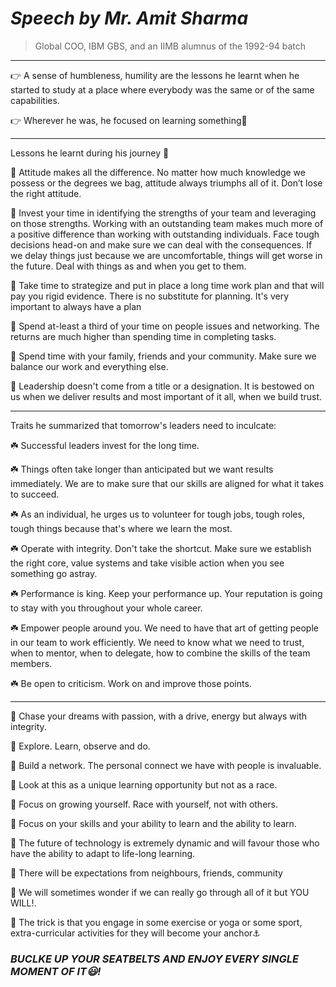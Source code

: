  # **_Speech by Mr. Amit Sharma_**
 > Global COO, IBM GBS, and an IIMB alumnus of the 1992-94 batch
 
 ----

👉 A sense of humbleness, humility are the lessons he learnt when he started to study at a place where everybody was the same or of the same capabilities.

👉 Wherever he was, he focused on learning something📑

----

Lessons he learnt during his journey 📔

  💠  Attitude makes all the difference. No matter how much knowledge we possess or the degrees we bag, attitude always triumphs all of it. Don’t lose the right attitude.
  
  💠  Invest your time in identifying the strengths of your team and leveraging on those strengths. Working with an outstanding team makes much more of a positive difference than working with outstanding individuals. Face tough decisions head-on and make sure we can deal with the consequences. If we delay things just because we are uncomfortable, things will get worse in the future. Deal with things as and when you get to them.
  
  💠  Take time to strategize and put in place a long time work plan and that will pay you rigid evidence.  There is no substitute for planning. It's very important to always have a plan
 
  💠  Spend at-least a third of your time on people issues and networking. The returns are much higher than spending time in completing tasks.

  💠  Spend time with your family, friends and your community. Make sure we balance our work and everything else.
	
  💠  Leadership doesn't come from a title or a designation. It is bestowed on us when we deliver results and most important of it all, when we build trust.

----

Traits he summarized that tomorrow's leaders need to inculcate:

  ☘️  Successful leaders invest for the long time.
	
  ☘️  Things often take longer than anticipated but we want results immediately. We are to make sure that our skills are aligned for what it takes to succeed.
	
  ☘️  As an individual, he urges us to volunteer for tough jobs, tough roles, tough things because that's where we learn the most.
	
  ☘️  Operate with integrity. Don't take the shortcut. Make sure we establish the right core, value systems and take visible action when you see something go astray.
	
  ☘️  Performance is king. Keep your performance up. Your reputation is going to stay with you throughout your whole career.
	
  ☘️  Empower people around you. We need to have that art of getting people in our team to work efficiently. We need to know what we need to trust, when to mentor, when to delegate, how to combine the skills of the team members.
	
  ☘️  Be open to criticism. Work on and improve those points.
  
  ----
	
  💛  Chase your dreams with passion, with a drive, energy but always with integrity.
  
  💜  Explore. Learn, observe and do.
  
  💛  Build a network. The personal connect we have with people is invaluable. 
	
  💜  Look at this as a unique learning opportunity but not as a race.
	
  💛  Focus on growing yourself. Race with yourself, not with others.
	
  💜  Focus on your skills and your ability to learn and the ability to learn.
	
  💛  The future of technology is extremely dynamic and will favour those who  have the ability to adapt to life-long learning.
	
  💜  There will be expectations from neighbours, friends, community
	
  💛  We will sometimes wonder if we can really go through all of it but YOU WILL!.
  
  💜  The trick is that you engage in some exercise or yoga or some sport, extra-curricular activities for they will become your anchor⚓
	
 ### **_BUCLKE UP YOUR SEATBELTS AND ENJOY EVERY SINGLE MOMENT OF IT😃!_**
	
